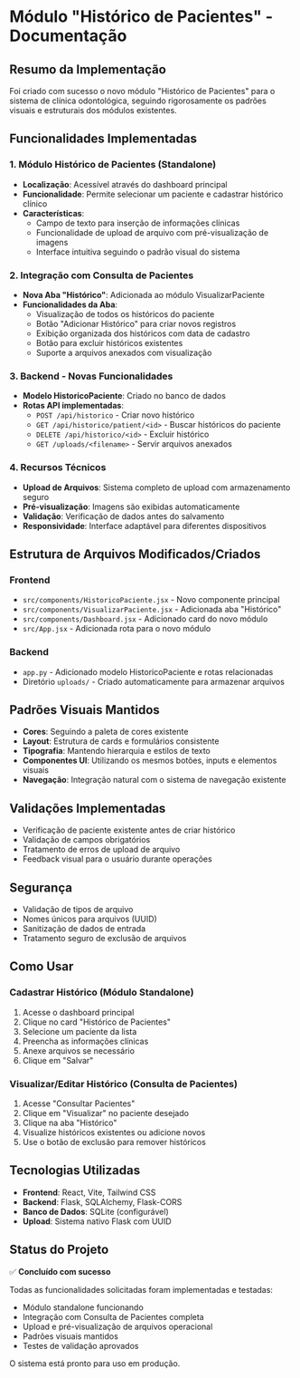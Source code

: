 # Módulo "Histórico de Pacientes" - Documentação

## Resumo da Implementação

Foi criado com sucesso o novo módulo "Histórico de Pacientes" para o sistema de clínica odontológica, seguindo rigorosamente os padrões visuais e estruturais dos módulos existentes.

## Funcionalidades Implementadas

### 1. Módulo Histórico de Pacientes (Standalone)
- **Localização**: Acessível através do dashboard principal
- **Funcionalidade**: Permite selecionar um paciente e cadastrar histórico clínico
- **Características**:
  - Campo de texto para inserção de informações clínicas
  - Funcionalidade de upload de arquivo com pré-visualização de imagens
  - Interface intuitiva seguindo o padrão visual do sistema

### 2. Integração com Consulta de Pacientes
- **Nova Aba "Histórico"**: Adicionada ao módulo VisualizarPaciente
- **Funcionalidades da Aba**:
  - Visualização de todos os históricos do paciente
  - Botão "Adicionar Histórico" para criar novos registros
  - Exibição organizada dos históricos com data de cadastro
  - Botão para excluir históricos existentes
  - Suporte a arquivos anexados com visualização

### 3. Backend - Novas Funcionalidades
- **Modelo HistoricoPaciente**: Criado no banco de dados
- **Rotas API implementadas**:
  - `POST /api/historico` - Criar novo histórico
  - `GET /api/historico/patient/<id>` - Buscar históricos do paciente
  - `DELETE /api/historico/<id>` - Excluir histórico
  - `GET /uploads/<filename>` - Servir arquivos anexados

### 4. Recursos Técnicos
- **Upload de Arquivos**: Sistema completo de upload com armazenamento seguro
- **Pré-visualização**: Imagens são exibidas automaticamente
- **Validação**: Verificação de dados antes do salvamento
- **Responsividade**: Interface adaptável para diferentes dispositivos

## Estrutura de Arquivos Modificados/Criados

### Frontend
- `src/components/HistoricoPaciente.jsx` - Novo componente principal
- `src/components/VisualizarPaciente.jsx` - Adicionada aba "Histórico"
- `src/components/Dashboard.jsx` - Adicionado card do novo módulo
- `src/App.jsx` - Adicionada rota para o novo módulo

### Backend
- `app.py` - Adicionado modelo HistoricoPaciente e rotas relacionadas
- Diretório `uploads/` - Criado automaticamente para armazenar arquivos

## Padrões Visuais Mantidos
- **Cores**: Seguindo a paleta de cores existente
- **Layout**: Estrutura de cards e formulários consistente
- **Tipografia**: Mantendo hierarquia e estilos de texto
- **Componentes UI**: Utilizando os mesmos botões, inputs e elementos visuais
- **Navegação**: Integração natural com o sistema de navegação existente

## Validações Implementadas
- Verificação de paciente existente antes de criar histórico
- Validação de campos obrigatórios
- Tratamento de erros de upload de arquivo
- Feedback visual para o usuário durante operações

## Segurança
- Validação de tipos de arquivo
- Nomes únicos para arquivos (UUID)
- Sanitização de dados de entrada
- Tratamento seguro de exclusão de arquivos

## Como Usar

### Cadastrar Histórico (Módulo Standalone)
1. Acesse o dashboard principal
2. Clique no card "Histórico de Pacientes"
3. Selecione um paciente da lista
4. Preencha as informações clínicas
5. Anexe arquivos se necessário
6. Clique em "Salvar"

### Visualizar/Editar Histórico (Consulta de Pacientes)
1. Acesse "Consultar Pacientes"
2. Clique em "Visualizar" no paciente desejado
3. Clique na aba "Histórico"
4. Visualize históricos existentes ou adicione novos
5. Use o botão de exclusão para remover históricos

## Tecnologias Utilizadas
- **Frontend**: React, Vite, Tailwind CSS
- **Backend**: Flask, SQLAlchemy, Flask-CORS
- **Banco de Dados**: SQLite (configurável)
- **Upload**: Sistema nativo Flask com UUID

## Status do Projeto
✅ **Concluído com sucesso**

Todas as funcionalidades solicitadas foram implementadas e testadas:
- Módulo standalone funcionando
- Integração com Consulta de Pacientes completa
- Upload e pré-visualização de arquivos operacional
- Padrões visuais mantidos
- Testes de validação aprovados

O sistema está pronto para uso em produção.

